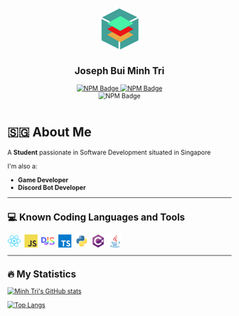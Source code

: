 <link rel="stylesheet" href="https://use.fontawesome.com/releases/v5.6.1/css/all.css" integrity="sha384-gfdkjb5BdAXd+lj+gudLWI+BXq4IuLW5IT+brZEZsLFm++aCMlF1V92rMkPaX4PP" crossorigin="anonymous">

<div id="header" align="center">
    <img src="./Logo.png" width="100" style="border-radius: 50%" />
    <h2 style="font-weight: bold">Joseph Bui Minh Tri</h2>
    <div id="badges">
    <a href="https://twitter.com/minhtribui153">
        <img src="https://img.shields.io/badge/minhtribui153-blue?style=for-the-badge&logo=twitter" alt="NPM Badge"/>
    </a>
    <a href="https://www.npmjs.com/~tribui141108">
        <img src="https://img.shields.io/badge/tribui141108-red?style=for-the-badge&logo=npm&logoColor=red" alt="NPM Badge"/>
    </a>
    <br>
    <a>
        <img src="https://dcbadge.limes.pink/api/shield/710319131983085599" alt="NPM Badge"/>
    </a>
    </div>
</div >
<br>

# 🇸🇬 About Me
A **Student** passionate in Software Development situated in Singapore

I'm also a:
- **Game Developer**
- **Discord Bot Developer**

---

## ‍💻 Known Coding Languages and Tools

<div>
  <img src="https://raw.githubusercontent.com/devicons/devicon/master/icons/react/react-original.svg" width="30"/>&nbsp;
  <img src="https://raw.githubusercontent.com/devicons/devicon/master/icons/javascript/javascript-original.svg" width="30"/>&nbsp;
  <img src="https://raw.githubusercontent.com/devicons/devicon/master/icons/discordjs/discordjs-original.svg" width="30"/>&nbsp;
  <img src="https://raw.githubusercontent.com/devicons/devicon/master/icons/typescript/typescript-original.svg" width="30"/>&nbsp;
  <img src="https://raw.githubusercontent.com/devicons/devicon/master/icons/python/python-original.svg" width="30"/>&nbsp;
  <img src="https://raw.githubusercontent.com/devicons/devicon/master/icons/csharp/csharp-original.svg" width="30"/>&nbsp;
  <img src="https://raw.githubusercontent.com/devicons/devicon/master/icons/java/java-original.svg" width="30"/>&nbsp;
</div>

---

## 🔥 My Statistics
[![Minh Tri's GitHub stats](https://github-readme-stats.vercel.app/api?username=minhtribui153&show_icons=true&layout=compact&theme=dark)](https://github.com/minhtribui153)

[![Top Langs](https://github-readme-stats.vercel.app/api/top-langs/?username=minhtribui153&layout=compact&theme=dark)](https://github.com/minhtribui153)
